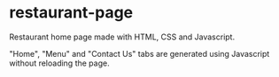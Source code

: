 # restaurant-page

Restaurant home page made with HTML, CSS and Javascript. 

"Home", "Menu" and "Contact Us" tabs are generated using Javascript
without reloading the page.